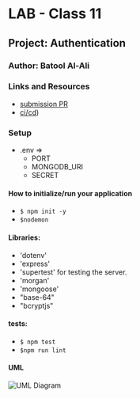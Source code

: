 
# LAB - Class 11

## Project: Authentication

### Author: Batool Al-Ali

### Links and Resources

- [submission PR](https://github.com/batool-alali-401-advanced-javascript/Authentication/pull/1)
- [ci/cd](https://github.com/batool-alali-401-advanced-javascript/Authentication/runs/747741475)) 


### Setup
- .env => 
    - PORT
    - MONGODB_URI
    - SECRET

#### How to initialize/run your application 
- `$ npm init -y`
- `$nodemon`

#### Libraries:
- 'dotenv'
- 'express'
- 'supertest' for testing the server.
- 'morgan'
- 'mongoose'
- "base-64"
- "bcryptjs"


#### tests:
- `$ npm test`
- `$npm run lint`


#### UML
![UML Diagram](UML1.png)